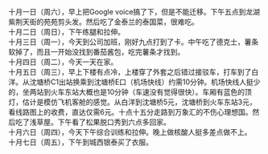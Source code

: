 十月一日（周六），早上把Google voice搞了下，但是不能迁移。下午五点到龙湖紫荆天街的苑苑剪头发。然后吃了金泰兰的泰国菜，很难吃。</br>
十月二日（周日），下午练腿和拉伸。</br>
十月三日（周一），今天到公司加班，刚好九点打到了卡。中午吃了德克士，薯条软掉了，而且一开始没找到番茄酱包，吃完薯条才找到。</br>
十月四日（周二），今天一天在家。</br>
十月五日（周三），早上下楼有点冷，上楼穿了外套之后错过接驳车，打车到了白洋。从沈塘桥C1出站换乘到沈塘桥E口（机场快线）约需10分钟。机场快线人挺少的，坐两站到火车东站大概也是10分钟（车速没有觉得很快）。车厢有蓝色的顶灯，估计是模仿飞机客舱的感觉。从白洋到沈塘桥5元，沈塘桥到火车东站3元，看线路图上的收费，直达仅需6元。十点十五分走路到万象汇的不伤心理想国。然后吃了浅草屋。下午看了松果脱口秀到六点多回家。</br>
十月六日（周四），今天下午综合训练和拉伸。晚上做核酸人挺多差点做不上。</br>
十月七日（周五），下午到城西银泰买了衣服。</br>
